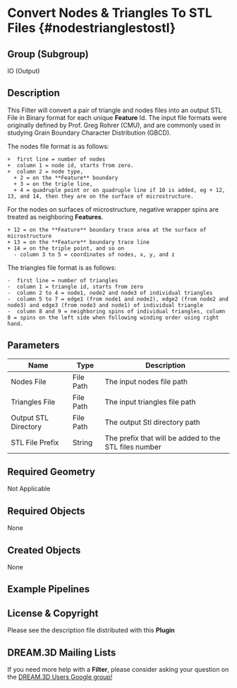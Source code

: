 Convert Nodes & Triangles To STL Files {#nodestrianglestostl}
=============

## Group (Subgroup) ##

IO (Output)

## Description ##

This Filter will convert a pair of triangle and nodes files into an output STL File in Binary format for each unique **Feature** Id.  The input file formats were originally defined by Prof. Greg Rohrer (CMU), and are commonly used in studying Grain Boundary Character Distribution (GBCD). 

The nodes file format is as follows:

    +  first line = number of nodes
    +  column 1 = node id, starts from zero.
    +  column 2 = node type,
      + 2 = on the **Feature** boundary
      + 3 = on the triple line,
      + 4 = quadruple point or on quadruple line if 10 is added, eg + 12, 13, and 14, then they are on the surface of microstructure.

For the nodes on surfaces of microstructure, negative wrapper spins are treated as neighboring **Features**.

    + 12 = on the **Feature** boundary trace area at the surface of microstructure
    + 13 = on the **Feature** boundary trace line
    + 14 = on the triple point, and so on
      - column 3 to 5 = coordinates of nodes, x, y, and z


The triangles file format is as follows:

    -  first line = number of triangles
    -  column 1 = triangle id, starts from zero
    -  column 2 to 4 = node1, node2 and node3 of individual triangles
    -  column 5 to 7 = edge1 (from node1 and node2), edge2 (from node2 and node3) and edge3 (from node3 and node1) of individual triangle
    -  column 8 and 9 = neighboring spins of individual triangles, column 8 = spins on the left side when following winding order using right hand.

## Parameters ##

| Name | Type | Description |
|------|------|-------------|
| Nodes File | File Path | The input nodes file path |
| Triangles File | File Path | The input triangles file path |
| Output STL Directory | File Path | The output Stl directory path |
| STL File Prefix | String | The prefix that will be added to the STL files number |

## Required Geometry ##

Not Applicable

## Required Objects ##

None

## Created Objects ##

None


## Example Pipelines ##



## License & Copyright ##

Please see the description file distributed with this **Plugin**

## DREAM.3D Mailing Lists ##

If you need more help with a **Filter**, please consider asking your question on the [DREAM.3D Users Google group!](https://groups.google.com/forum/?hl=en#!forum/dream3d-users)


